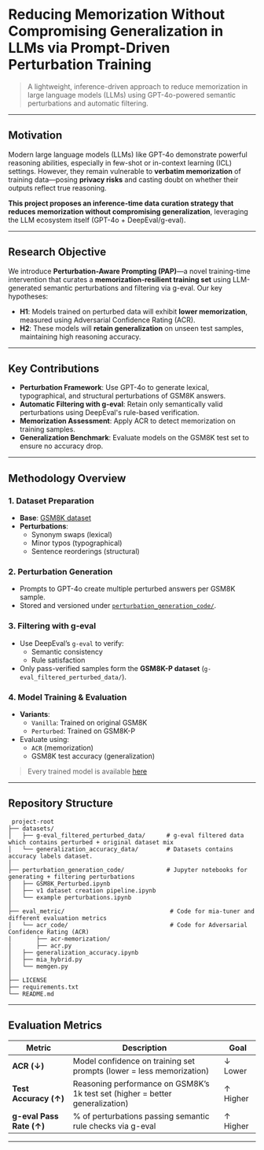 # Reducing Memorization Without Compromising Generalization in LLMs via Prompt-Driven Perturbation Training

> A lightweight, inference-driven approach to reduce memorization in large language models (LLMs) using GPT-4o-powered semantic perturbations and automatic filtering.

---

## Motivation

Modern large language models (LLMs) like GPT-4o demonstrate powerful reasoning abilities, especially in few-shot or in-context learning (ICL) settings. However, they remain vulnerable to **verbatim memorization** of training data—posing **privacy risks** and casting doubt on whether their outputs reflect true reasoning.

**This project proposes an inference-time data curation strategy that reduces memorization without compromising generalization**, leveraging the LLM ecosystem itself (GPT-4o + DeepEval/g-eval).

---

## Research Objective

We introduce **Perturbation-Aware Prompting (PAP)**—a novel training-time intervention that curates a **memorization-resilient training set** using LLM-generated semantic perturbations and filtering via g-eval. Our key hypotheses:

- **H1**: Models trained on perturbed data will exhibit **lower memorization**, measured using Adversarial Confidence Rating (ACR).
- **H2**: These models will **retain generalization** on unseen test samples, maintaining high reasoning accuracy.

---

## Key Contributions

- **Perturbation Framework**: Use GPT-4o to generate lexical, typographical, and structural perturbations of GSM8K answers.
- **Automatic Filtering with g-eval**: Retain only semantically valid perturbations using DeepEval's rule-based verification.
- **Memorization Assessment**: Apply ACR to detect memorization on training samples.
- **Generalization Benchmark**: Evaluate models on the GSM8K test set to ensure no accuracy drop.

---

## Methodology Overview

### 1. Dataset Preparation
- **Base**: [GSM8K dataset](https://huggingface.co/datasets/gsm8k)
- **Perturbations**:
  - Synonym swaps (lexical)
  - Minor typos (typographical)
  - Sentence reorderings (structural)

### 2. Perturbation Generation
- Prompts to GPT-4o create multiple perturbed answers per GSM8K sample.
- Stored and versioned under [`perturbation_generation_code/`](./datasets/perturbation_generation_code).

### 3. Filtering with g-eval
- Use DeepEval’s `g-eval` to verify:
  - Semantic consistency
  - Rule satisfaction
- Only pass-verified samples form the **GSM8K-P dataset** (`g-eval_filtered_perturbed_data/`).

### 4. Model Training & Evaluation
- **Variants**:
  - `Vanilla`: Trained on original GSM8K
  - `Perturbed`: Trained on GSM8K-P
- Evaluate using:
  - `ACR` (memorization)
  - GSM8K test accuracy (generalization)
 
> Every trained model is available [here](https://huggingface.co/sohamwasmatkar)

---

## Repository Structure

```
 project-root
├── datasets/
│   ├── g-eval_filtered_perturbed_data/      # g-eval filtered data which contains perturbed + original dataset mix
│   └── generalization_accuracy_data/        # Datasets contains accuracy labels dataset.
│
├── perturbation_generation_code/            # Jupyter notebooks for generating + filtering perturbations
│   ├── GSM8K_Perturbed.ipynb
│   ├── v1 dataset creation pipeline.ipynb
│   └── example perturbations.ipynb
│
├── eval_metric/                              # Code for mia-tuner and different evaluation metrics
│   └── acr_code/                             # Code for Adversarial Confidence Rating (ACR)
|       ├── acr-memorization/
│       ├── acr.py
│   ├── generalization_accuracy.ipynb
│   ├── mia_hybrid.py
│   └── memgen.py
│
├── LICENSE
├── requirements.txt
└── README.md
```

---

## Evaluation Metrics

| Metric              | Description                                                                | Goal        |
|---------------------|-----------------------------------------------------------------------------|-------------|
| **ACR (↓)**         | Model confidence on training set prompts (lower = less memorization)       | ↓ Lower     |
| **Test Accuracy (↑)** | Reasoning performance on GSM8K’s 1k test set (higher = better generalization) | ↑ Higher    |
| **g-eval Pass Rate (↑)** | % of perturbations passing semantic rule checks via g-eval             | ↑ Higher    |

---
